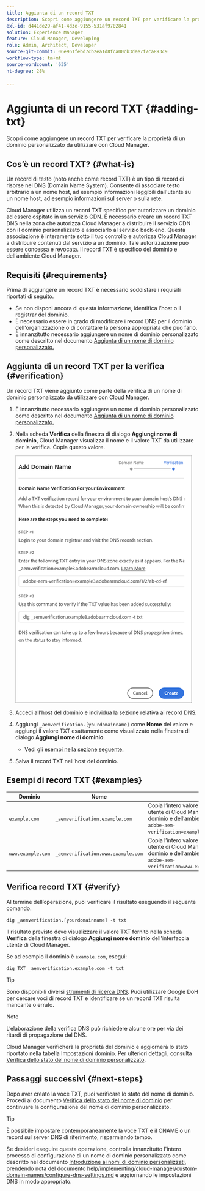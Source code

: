 ```yaml
---
title: Aggiunta di un record TXT
description: Scopri come aggiungere un record TXT per verificare la proprietà di un dominio personalizzato da utilizzare con Cloud Manager.
exl-id: d441de29-af41-4d3e-9155-531af9702841
solution: Experience Manager
feature: Cloud Manager, Developing
role: Admin, Architect, Developer
source-git-commit: 06e961febd7cb2ea1d8fca00cb3dee7f7ca893c9
workflow-type: tm+mt
source-wordcount: '635'
ht-degree: 28%

---
```



# Aggiunta di un record TXT {#adding-txt}

Scopri come aggiungere un record TXT per verificare la proprietà di un dominio personalizzato da utilizzare con Cloud Manager.

## Cos’è un record TXT? {#what-is}

Un record di testo (noto anche come record TXT) è un tipo di record di risorse nel DNS (Domain Name System). Consente di associare testo arbitrario a un nome host, ad esempio informazioni leggibili dall&#39;utente su un nome host, ad esempio informazioni sul server o sulla rete.

Cloud Manager utilizza un record TXT specifico per autorizzare un dominio ad essere ospitato in un servizio CDN. È necessario creare un record TXT DNS nella zona che autorizza Cloud Manager a distribuire il servizio CDN con il dominio personalizzato e associarlo al servizio back-end. Questa associazione è interamente sotto il tuo controllo e autorizza Cloud Manager a distribuire contenuti dal servizio a un dominio. Tale autorizzazione può essere concessa e revocata. Il record TXT è specifico del dominio e dell’ambiente Cloud Manager.

## Requisiti {#requirements}

Prima di aggiungere un record TXT è necessario soddisfare i requisiti riportati di seguito.

* Se non disponi ancora di questa informazione, identifica l’host o il registrar del dominio.
* È necessario essere in grado di modificare i record DNS per il dominio dell&#39;organizzazione o di contattare la persona appropriata che può farlo.
* È innanzitutto necessario aggiungere un nome di dominio personalizzato come descritto nel documento [Aggiunta di un nome di dominio personalizzato.](/help/implementing/cloud-manager/custom-domain-names/add-custom-domain-name.md)

## Aggiunta di un record TXT per la verifica {#verification}

Un record TXT viene aggiunto come parte della verifica di un nome di dominio personalizzato da utilizzare con Cloud Manager.

1. È innanzitutto necessario aggiungere un nome di dominio personalizzato come descritto nel documento [Aggiunta di un nome di dominio personalizzato.](/help/implementing/cloud-manager/custom-domain-names/add-custom-domain-name.md)

1. Nella scheda **Verifica** della finestra di dialogo **Aggiungi nome di dominio**, Cloud Manager visualizza il nome e il valore TXT da utilizzare per la verifica. Copia questo valore.

   ![Verifica del nome di dominio](/help/implementing/cloud-manager/assets/cdn/cdn-create6.png)

1. Accedi all’host del dominio e individua la sezione relativa ai record DNS.

1. Aggiungi `_aemverification.[yourdomainname]` come **Nome** del valore e aggiungi il valore TXT esattamente come visualizzato nella finestra di dialogo **Aggiungi nome di dominio**.

   * Vedi gli [esempi nella sezione seguente.](#examples)

1. Salva il record TXT nell’host del dominio.

## Esempi di record TXT {#examples}

| Dominio | Nome | Valore TXT |
|--- |--- |---|
| `example.com` | `_aemverification.example.com` | Copia l’intero valore visualizzato nell’interfaccia utente di Cloud Manager. Il valore è specifico del dominio e dell’ambiente. Esempio:<br>`adobe-aem-verification=example.com/[program]/[env]/..*` |
| `www.example.com` | `_aemverification.www.example.com` | Copia l’intero valore visualizzato nell’interfaccia utente di Cloud Manager. Il valore è specifico del dominio e dell’ambiente. Esempio:<br>`adobe-aem-verification=www.example.com/[program]/[env]/..*` |

## Verifica record TXT {#verify}

Al termine dell’operazione, puoi verificare il risultato eseguendo il seguente comando.

```shell
dig _aemverification.[yourdomainname] -t txt
```

Il risultato previsto deve visualizzare il valore TXT fornito nella scheda **Verifica** della finestra di dialogo **Aggiungi nome dominio** dell&#39;interfaccia utente di Cloud Manager.

Se ad esempio il dominio è `example.com`, esegui:

```shell
dig TXT _aemverification.example.com -t txt
```

>[!TIP]
>
>Sono disponibili diversi [strumenti di ricerca DNS](https://www.ultratools.com/tools/dnsLookup). Puoi utilizzare Google DoH per cercare voci di record TXT e identificare se un record TXT risulta mancante o errato.

>[!NOTE]
>
>L’elaborazione della verifica DNS può richiedere alcune ore per via dei ritardi di propagazione del DNS.
>
>Cloud Manager verificherà la proprietà del dominio e aggiornerà lo stato riportato nella tabella Impostazioni dominio. Per ulteriori dettagli, consulta [Verifica dello stato del nome di dominio personalizzato](/help/implementing/cloud-manager/custom-domain-names/check-domain-name-status.md).

## Passaggi successivi {#next-steps}

Dopo aver creato la voce TXT, puoi verificare lo stato del nome di dominio. Procedi al documento [Verifica dello stato del nome di dominio](/help/implementing/cloud-manager/custom-domain-names/check-domain-name-status.md) per continuare la configurazione del nome di dominio personalizzato.

>[!TIP]
>
>È possibile impostare contemporaneamente la voce TXT e il CNAME o un record sul server DNS di riferimento, risparmiando tempo.
>
>Se desideri eseguire questa operazione, controlla innanzitutto l&#39;intero processo di configurazione di un nome di dominio personalizzato come descritto nel documento [Introduzione ai nomi di dominio personalizzati](/help/implementing/cloud-manager/custom-domain-names/introduction.md), prendendo nota del documento [help/implementing/cloud-manager/custom-domain-names/configure-dns-settings.md](/help/implementing/cloud-manager/custom-domain-names/configure-dns-settings.md) e aggiornando le impostazioni DNS in modo appropriato.